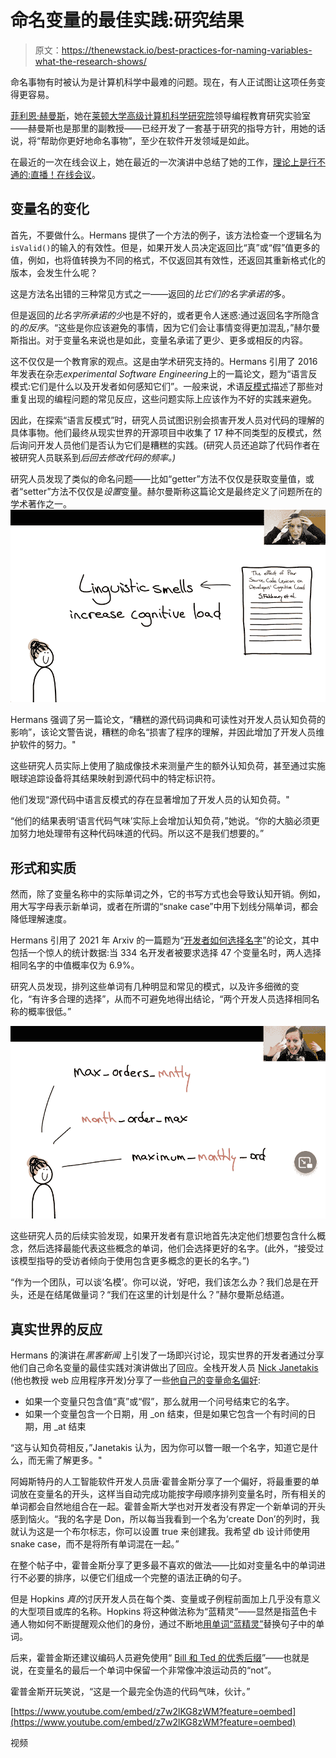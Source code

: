 # 命名变量的最佳实践:研究结果

> 原文：<https://thenewstack.io/best-practices-for-naming-variables-what-the-research-shows/>

命名事物有时被认为是计算机科学中最难的问题。现在，有人正试图让这项任务变得更容易。

[菲利恩·赫曼斯](https://www.felienne.com/)，她在[莱顿大学高级计算机科学研究院](https://liacs.leidenuniv.nl/)领导编程教育研究实验室——赫曼斯也是那里的副教授——已经开发了一套基于研究的指导方针，用她的话说，将“帮助你更好地命名事物”，至少在软件开发领域是如此。

在最近的一次在线会议上，她在最近的一次演讲中总结了她的工作，[理论上是行不通的:直播！在线会议](https://neverworkintheory.org/events/)。

## 变量名的变化

首先，不要做什么。Hermans 提供了一个方法的例子，该方法检查一个逻辑名为`isValid()`的输入的有效性。但是，如果开发人员决定返回比“真”或“假”值更多的值，例如，也将值转换为不同的格式，不仅返回其有效性，还返回其重新格式化的版本，会发生什么呢？

这是方法名出错的三种常见方式之一——返回的*比它们的名字承诺的*多。

但是返回的*比名字所承诺的少*也是不好的，或者更令人迷惑:通过返回名字所隐含的*的反序*。“这些是你应该避免的事情，因为它们会让事情变得更加混乱，”赫尔曼斯指出。对于变量名来说也是如此，变量名承诺了更少、更多或相反的内容。

这不仅仅是一个教育家的观点。这是由学术研究支持的。Hermans 引用了 2016 年发表在杂志*experimental Software Engineering*上的一篇论文，题为“语言反模式:它们是什么以及开发者如何感知它们”。一般来说，术语[反模式](https://en.wikipedia.org/wiki/Anti-pattern)描述了那些对重复出现的编程问题的常见反应，这些问题实际上应该作为不好的实践来避免。

因此，在探索“语言反模式”时，研究人员试图识别会损害开发人员对代码的理解的具体事物。他们最终从现实世界的开源项目中收集了 17 种不同类型的反模式，然后询问开发人员他们是否认为它们是糟糕的实践。(研究人员还追踪了代码作者在被研究人员联系到*后回去修改代码的频率。)*

研究人员发现了类似的命名问题——比如“getter”方法不仅仅是获取变量值，或者“setter”方法不仅仅是*设置*变量。赫尔曼斯称这篇论文是最终定义了问题所在的学术著作之一。
![Cognitive load slide from Felienne Hermans talk - How to get better at naming things (screenshot of slide)](img/9860b5c26e6db300bb0d425f6db9e437.png)

Hermans 强调了另一篇论文，“糟糕的源代码词典和可读性对开发人员认知负荷的影响”，该论文警告说，糟糕的命名“损害了程序的理解，并因此增加了开发人员维护软件的努力。"

这些研究人员实际上使用了脑成像技术来测量产生的额外认知负荷，甚至通过实施眼球追踪设备将其结果映射到源代码中的特定标识符。

他们发现“源代码中语言反模式的存在显著增加了开发人员的认知负荷。"

“他们的结果表明‘语言代码气味’实际上会增加认知负荷，”她说。“你的大脑必须更加努力地处理带有这种代码味道的代码。所以这不是我们想要的。”

## 形式和实质

然而，除了变量名称中的实际单词之外，它的书写方式也会导致认知开销。例如，用大写字母表示新单词，或者在所谓的“snake case”中用下划线分隔单词，都会降低理解速度。

Hermans 引用了 2021 年 Arxiv 的一篇题为“[开发者如何选择名字](https://arxiv.org/abs/2103.07487)”的论文，其中包括一个惊人的统计数据:当 334 名开发者被要求选择 47 个变量名时，两人选择相同名字的中值概率仅为 6.9%。

研究人员发现，排列这些单词有几种明显和常见的模式，以及许多细微的变化，“有许多合理的选择”，从而不可避免地得出结论，“两个开发人员选择相同名称的概率很低。”

![Felienne Hermans talk - word placement - How to get better at naming things (screenshot of slide)](img/4f9b7b7186eacc78f09fd3e13d7fb8b3.png)

这些研究人员的后续实验发现，如果开发者有意识地首先决定他们想要包含什么概念，然后选择最能代表这些概念的单词，他们会选择更好的名字。(此外，“接受过该模型指导的受访者倾向于使用包含更多概念的更长的名字。”)

“作为一个团队，可以谈‘名模’。你可以说，‘好吧，我们该怎么办？我们总是在开头，还是在结尾做量词？“我们在这里的计划是什么？”赫尔曼斯总结道。

## 真实世界的反应

Hermans 的演讲在*黑客新闻* 上引发了一场即兴讨论，现实世界的开发者通过分享他们自己命名变量的最佳实践对演讲做出了回应。全栈开发人员 [Nick Janetakis](https://nickjanetakis.com/) (他也教授 web 应用程序开发)分享了一些[他自己的变量命名偏好](https://news.ycombinator.com/item?id=31470791):

*   如果一个变量只包含值“真”或“假”，那么就用一个问号结束它的名字。
*   如果一个变量包含一个日期，用 _on 结束，但是如果它包含一个有时间的日期，用 _at 结束

“这与认知负荷相反，”Janetakis 认为，因为你可以瞥一眼一个名字，知道它是什么，而无需了解更多。"

阿姆斯特丹的人工智能软件开发人员唐·霍普金斯分享了一个偏好，将最重要的单词放在变量名的开头，这样当自动完成功能按字母顺序排列变量名时，所有相关的单词都会自然地组合在一起。霍普金斯大学也对开发者没有界定一个新单词的开头感到恼火。“我的名字是 Don，所以每当我看到一个名为‘create Don’的列时，我就认为这是一个布尔标志，你可以设置 true 来创建我。我希望 db 设计师使用 snake case，而不是将所有单词混在一起。”

在整个帖子中，霍普金斯分享了更多最不喜欢的做法——比如对变量名中的单词进行不必要的排序，以便它们组成一个完整的语法正确的句子。

但是 Hopkins *真的*讨厌开发人员在每个类、变量或子例程前面加上几乎没有意义的大型项目或库的名称。Hopkins 将这种做法称为“蓝精灵”——显然是指蓝色卡通人物如何不断提醒观众他们的身份，通过不断地[用单词“蓝精灵”](https://smurfs.fandom.com/wiki/Smurf_(language))替换句子中的单词。

后来，霍普金斯还建议编码人员避免使用“ [Bill 和 Ted 的优秀后缀](https://news.ycombinator.com/item?id=31472819)”——也就是说，在变量名的最后一个单词中保留一个非常像冲浪运动员的“not”。

霍普金斯开玩笑说，“这是一个最完全伪造的代码气味，伙计。”

[https://www.youtube.com/embed/z7w2lKG8zWM?feature=oembed](https://www.youtube.com/embed/z7w2lKG8zWM?feature=oembed)

视频

<svg xmlns:xlink="http://www.w3.org/1999/xlink" viewBox="0 0 68 31" version="1.1"><title>Group</title> <desc>Created with Sketch.</desc></svg>